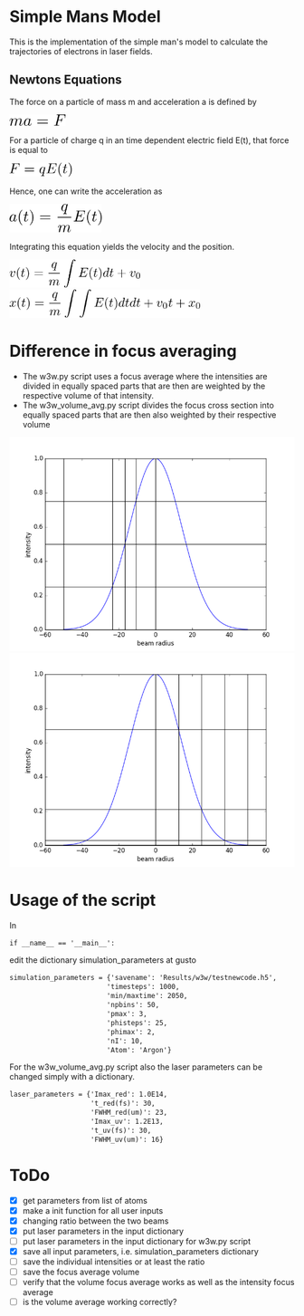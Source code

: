 # Simple Mans Model

This is the implementation of the simple man's model to calculate the trajectories of electrons in laser fields.

## Newtons Equations

The force on a particle of mass m and acceleration a is defined by

<img src="./Images/Readme/Fma.png" alt="F=ma" height="20px">

For a particle of charge q in an time dependent electric field E(t), that force is equal to

<img src="./Images/Readme/FqE.png" alt="F=qE" height="25px">

Hence, one can write the acceleration as

<img src="./Images/Readme/aqmE.png" alt="a=q/m*E" height="50px">

Integrating this equation yields the velocity and the position.

<img src="./Images/Readme/vqmE.png" alt="v=q/m*E..." height="50px">

<img src="./Images/Readme/xqmE.png" alt="x=q/m*E..." height="50px">


# Difference in focus averaging

* The w3w.py script uses a focus average where the intensities are divided in equally spaced parts that are then are weighted by the respective volume of that intensity.
* The w3w_volume_avg.py script divides the focus cross section into equally spaced parts that are then also weighted by their respective volume

![intensity focus averaging](./Images/Readme/focus_avg_int.png)
![volume focus averaging](./Images/Readme/focus_avg_vol.png)


# Usage of the script

In

```python3
if __name__ == '__main__':
```
edit the dictionary simulation_parameters at gusto

```python3
simulation_parameters = {'savename': 'Results/w3w/testnewcode.h5',
                        'timesteps': 1000,
                        'min/maxtime': 2050,
                        'npbins': 50,
                        'pmax': 3,
                        'phisteps': 25,
                        'phimax': 2,
                        'nI': 10,
                        'Atom': 'Argon'}
```

For the w3w_volume_avg.py script also the laser parameters can be changed simply with a dictionary.

```python3
laser_parameters = {'Imax_red': 1.0E14,
                    't_red(fs)': 30,
                    'FWHM_red(um)': 23,
                    'Imax_uv': 1.2E13,
                    't_uv(fs)': 30,
                    'FWHM_uv(um)': 16}
```

# ToDo

- [x] get parameters from list of atoms
- [x] make a init function for all user inputs
- [x] changing ratio between the two beams
- [x] put laser parameters in the input dictionary
- [ ] put laser parameters in the input dictionary for w3w.py script
- [x] save all input parameters, i.e. simulation_parameters dictionary
- [ ] save the individual intensities or at least the ratio
- [ ] save the focus average volume
- [ ] verify that the volume focus average works as well as the intensity focus average
- [ ] is the volume average working correctly?
